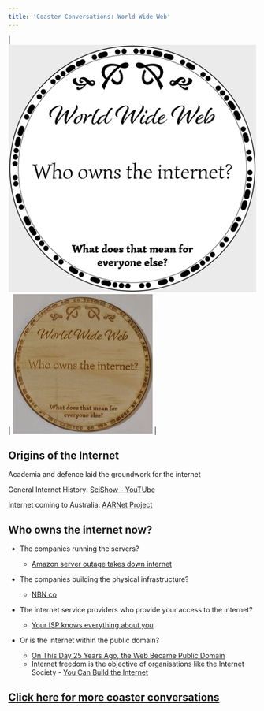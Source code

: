 ```yaml
---
title: 'Coaster Conversations: World Wide Web'
---
```


| ![Coaster3](coasters/img/coaster3.png) |  ![Coaster3](coasters/img/physical3.jpg) |


## Origins of the Internet

Academia and defence laid the groundwork for the internet

General Internet History: [SciShow - YouTUbe](https://www.youtube.com/watch?v=1UStbvRnwmQ)

Internet coming to Australia: [AARNet Project](https://www.aarnet.edu.au/about-us/publications/aarnet-book)



## Who owns the internet now?

* The companies running the servers?
    * [Amazon server outage takes down internet](https://siliconangle.com/2018/03/02/amazon-cloud-outage-knocks-240-online-services/)

* The companies building the physical infrastructure?
    * [NBN co](https://www.nbnco.com.au/residential/learn/how-the-nbn-network-gets-to-you)

* The internet service providers who provide your access to the internet?
    * [Your ISP knows everything about you](https://digital.com/blog/isp-tracking/)

* Or is the internet within the public domain?
    * [On This Day 25 Years Ago, the Web Became Public Domain](https://www.popularmechanics.com/culture/web/a20104417/www-public-domain/)
    * Internet freedom is the objective of organisations like the Internet Society - [You Can Build the Internet](https://www.internetsociety.org/blog/2016/12/you-can-build-the-internet/)





## [Click here for more coaster conversations](./coasters)